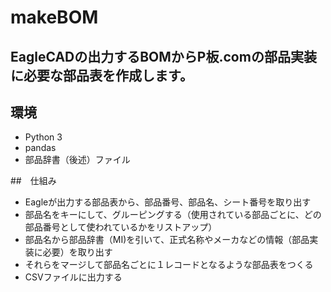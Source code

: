 # makeBOM

## EagleCADの出力するBOMからP板.comの部品実装に必要な部品表を作成します。
## 環境
- Python 3
- pandas
- 部品辞書（後述）ファイル

##　仕組み
- Eagleが出力する部品表から、部品番号、部品名、シート番号を取り出す
- 部品名をキーにして、グルーピングする（使用されている部品ごとに、どの部品番号として使われているかをリストアップ）
- 部品名から部品辞書（MI)を引いて、正式名称やメーカなどの情報（部品実装に必要）を取り出す
- それらをマージして部品名ごとに１レコードとなるような部品表をつくる
- CSVファイルに出力する
